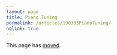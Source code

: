 ```yaml
---
layout: page
title: Piano Tuning
permalink: /articles/190303PianoTuning/
nolink: true
---
```


This page has <a href="/posts/piano-tuning">moved</a>.
